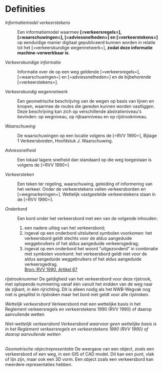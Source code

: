 # Definities

<dfn data-lt="Informatiemodel verkeerstekens">Informatiemodel verkeerstekens</dfn>
<dd> Een informatiemodel waarmee <b>[=verkeersregels=], [=waarschuwingen=], [=adviessnelheden=] en [=verkeerstekens=]</b> op eenduidige manier digitaal gepubliceerd kunnen worden in relatie tot het [=verkeerskundige wegennetwerk=], <b>zodat deze informatie machine-verwerkbaar is</b>. </dd>

<dfn data-lt="verkeerskundige informatie">Verkeerskundige informatie</dfn>
<dd>Informatie over de op een weg geldende [=verkeersregels=], [=waarschuwingen=] en [=adviessnelheden=] en de bijbehorende [=verkeerstekens=].</dd>

<dfn data-lt="verkeerskundig wegennetwerk|verkeerskundige wegennetwerk">Verkeerskundig wegennetwerk</dfn>
<dd>Een geometrische beschrijving van de wegen op basis van lijnen en knopen, waarmee de routes die gereden kunnen worden vastliggen. Deze beschrijving kan zich op verschillende abstratieniveau's bevinden: op wegniveau, op rijbaanniveau en op rijstrookniveau.</dd>




<dfn data-lt="waarschuwingen|waarschuwing">Waarschuwing</dfn>
<dd>De waarschuwingen op een locatie volgens de [=RVV 1990=], Bijlage 1 Verkeersborden, Hoofdstuk J. Waarschuwing. </dd>

<dfn data-lt="Adviessnelheden|Adviessnelheid">Adviessnelheid</dfn>
<dd>Een lokaal lagere snelheid dan standaard op die weg toegestaan is volgens de [=RVV 1990=]</dd>

<dfn data-lt="verkeerstekens|verkeersteken">Verkeersteken</dfn>
<dd>Een teken ter regeling, waarschuwing, geleiding of informering van het verkeer. Onder de verkeerstekens vallen verkeersborden en [=wegmarkeringen=]. Wettelijk vastgestelde verkeerstekens staan in de [=RVV 1990=].</dd>


<dfn data-lt="onderbord|onderborden">Onderbord</dfn>
<dd>Een bord onder het verkeersbord met een van de volgende inhouden: <ol>
<li>een nadere uitleg van het verkeersbord;</li>
<li>ingeval op een onderbord uitsluitend symbolen voorkomen: het verkeersbord geldt slechts voor de aldus aangeduide weggebruikers of het aldus aangeduide verkeersgedrag;</li>
<li>ingeval op een onderbord het woord "uitgezonderd" in combinatie met symbolen voorkomt: het verkeersbord geldt niet voor de aldus aangeduide weggebruikers of het aldus aangeduide verkeersgedrag.</li> <a href="https://wetten.overheid.nl/jci1.3:c:BWBR0004825&hoofdstuk=III&paragraaf=2&artikel=67&z=2021-07-01&g=2021-07-01">Bron: RVV 1990, Artikel 67</a>
</dd>


<dfn>rijstrooknummer</dfn> De geldigheid van het verkeersbord voor deze rijstrook, met oplopende nummering vanaf één vanuit het midden van de weg naar de zijkant, in één rijrichting. Dit is alleen nodig als het NWB-Wegvak nog niet is gesplitst in rijstroken maar het bord niet geldt voor alle rijstroken.

<dfn>Wettelijk verkeersbord</dfn> Verkeersbord met een wettelijke basis in het Reglement verkeersregels en verkeerstekens 1990 (RVV 1990) of daarop aanvullende wetten


<dfn>Niet-wettelijk verkeersbord<dfn> Verkeersbord waarvoor geen wettelijke basis is in het Reglement verkeersregels en verkeerstekens 1990 (RVV 1990) of daarop aanvullende wetten
<br><br>

<dfn data lt="Geometrische objectrepresentatie|Geometrische objectrepresentaties">Geometrische objectrepresentatie</dfn> De weergave van een object, zoals een verkeersbord of een weg, in een GIS of CAD model. Dit kan een punt, vlak of lijn zijn, maar ook een 3D vorm. Een object zoals een verkeersbord kan meerdere representaties hebben.
<br><br>
